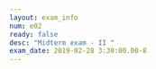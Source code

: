 ```yaml
---
layout: exam_info
num: e02
ready: false
desc: "Midterm exam - II "
exam_date: 2019-02-28 3:30:00.00-8
---
```

